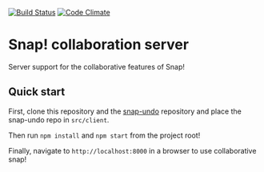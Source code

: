 [![Build Status](https://travis-ci.org/NetsBlox/collaboration.svg?branch=master)](https://travis-ci.org/NetsBlox/collaboration)
[![Code Climate](https://codeclimate.com/github/NetsBlox/collaboration/badges/gpa.svg)](https://codeclimate.com/github/NetsBlox/collaboration)

# Snap! collaboration server
Server support for the collaborative features of Snap!

## Quick start
First, clone this repository and the [snap-undo](https://github.com/brollb/snap-undo) repository and place the snap-undo repo in `src/client`. 

Then run `npm install` and `npm start` from the project root!

Finally, navigate to `http://localhost:8000` in a browser to use collaborative snap!

